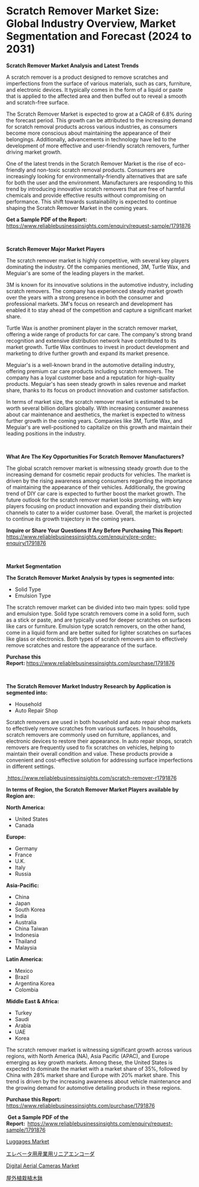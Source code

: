 <p><h1>Scratch Remover Market Size: Global Industry Overview, Market Segmentation and Forecast (2024 to 2031)</h1></p><p><strong>Scratch Remover Market Analysis and Latest Trends</strong></p>
<p><p>A scratch remover is a product designed to remove scratches and imperfections from the surface of various materials, such as cars, furniture, and electronic devices. It typically comes in the form of a liquid or paste that is applied to the affected area and then buffed out to reveal a smooth and scratch-free surface.</p><p>The Scratch Remover Market is expected to grow at a CAGR of 6.8% during the forecast period. This growth can be attributed to the increasing demand for scratch removal products across various industries, as consumers become more conscious about maintaining the appearance of their belongings. Additionally, advancements in technology have led to the development of more effective and user-friendly scratch removers, further driving market growth.</p><p>One of the latest trends in the Scratch Remover Market is the rise of eco-friendly and non-toxic scratch removal products. Consumers are increasingly looking for environmentally-friendly alternatives that are safe for both the user and the environment. Manufacturers are responding to this trend by introducing innovative scratch removers that are free of harmful chemicals and provide effective results without compromising on performance. This shift towards sustainability is expected to continue shaping the Scratch Remover Market in the coming years.</p></p>
<p><strong>Get a Sample PDF of the Report:&nbsp;</strong> <a href="https://www.reliablebusinessinsights.com/enquiry/request-sample/1791876">https://www.reliablebusinessinsights.com/enquiry/request-sample/1791876</a></p>
<p>&nbsp;</p>
<p><strong>Scratch Remover Major Market Players</strong></p>
<p><p>The scratch remover market is highly competitive, with several key players dominating the industry. Of the companies mentioned, 3M, Turtle Wax, and Meguiar's are some of the leading players in the market. </p><p>3M is known for its innovative solutions in the automotive industry, including scratch removers. The company has experienced steady market growth over the years with a strong presence in both the consumer and professional markets. 3M's focus on research and development has enabled it to stay ahead of the competition and capture a significant market share.</p><p>Turtle Wax is another prominent player in the scratch remover market, offering a wide range of products for car care. The company's strong brand recognition and extensive distribution network have contributed to its market growth. Turtle Wax continues to invest in product development and marketing to drive further growth and expand its market presence.</p><p>Meguiar's is a well-known brand in the automotive detailing industry, offering premium car care products including scratch removers. The company has a loyal customer base and a reputation for high-quality products. Meguiar's has seen steady growth in sales revenue and market share, thanks to its focus on product innovation and customer satisfaction.</p><p>In terms of market size, the scratch remover market is estimated to be worth several billion dollars globally. With increasing consumer awareness about car maintenance and aesthetics, the market is expected to witness further growth in the coming years. Companies like 3M, Turtle Wax, and Meguiar's are well-positioned to capitalize on this growth and maintain their leading positions in the industry.</p></p>
<p>&nbsp;</p>
<p><strong>What Are The Key Opportunities For Scratch Remover Manufacturers?</strong></p>
<p><p>The global scratch remover market is witnessing steady growth due to the increasing demand for cosmetic repair products for vehicles. The market is driven by the rising awareness among consumers regarding the importance of maintaining the appearance of their vehicles. Additionally, the growing trend of DIY car care is expected to further boost the market growth. The future outlook for the scratch remover market looks promising, with key players focusing on product innovation and expanding their distribution channels to cater to a wider customer base. Overall, the market is projected to continue its growth trajectory in the coming years.</p></p>
<p><strong>Inquire or Share Your Questions If Any Before Purchasing This Report:</strong> <a href="https://www.reliablebusinessinsights.com/enquiry/pre-order-enquiry/1791876">https://www.reliablebusinessinsights.com/enquiry/pre-order-enquiry/1791876</a></p>
<p>&nbsp;</p>
<p><strong>Market Segmentation</strong></p>
<p><strong>The Scratch Remover Market Analysis by types is segmented into:</strong></p>
<p><ul><li>Solid Type</li><li>Emulsion Type</li></ul></p>
<p><p>The scratch remover market can be divided into two main types: solid type and emulsion type. Solid type scratch removers come in a solid form, such as a stick or paste, and are typically used for deeper scratches on surfaces like cars or furniture. Emulsion type scratch removers, on the other hand, come in a liquid form and are better suited for lighter scratches on surfaces like glass or electronics. Both types of scratch removers aim to effectively remove scratches and restore the appearance of the surface.</p></p>
<p><strong>Purchase this Report:&nbsp;</strong><a href="https://www.reliablebusinessinsights.com/purchase/1791876">https://www.reliablebusinessinsights.com/purchase/1791876</a></p>
<p>&nbsp;</p>
<p><strong>The Scratch Remover Market Industry Research by Application is segmented into:</strong></p>
<p><ul><li>Household</li><li>Auto Repair Shop</li></ul></p>
<p><p>Scratch removers are used in both household and auto repair shop markets to effectively remove scratches from various surfaces. In households, scratch removers are commonly used on furniture, appliances, and electronic devices to restore their appearance. In auto repair shops, scratch removers are frequently used to fix scratches on vehicles, helping to maintain their overall condition and value. These products provide a convenient and cost-effective solution for addressing surface imperfections in different settings.</p></p>
<p><a href="https://www.reliablebusinessinsights.com/scratch-remover-r1791876">&nbsp;https://www.reliablebusinessinsights.com/scratch-remover-r1791876</a></p>
<p><strong>In terms of Region, the Scratch Remover Market Players available by Region are:</strong></p>
<p>
    <p> <strong> North America: </strong>
        <ul>
            <li>United States</li>
            <li>Canada</li>
        </ul>
        </p> 
    <p> <strong> Europe: </strong>
        <ul>
            <li>Germany</li>
            <li>France</li>
            <li>U.K.</li>
            <li>Italy</li>
            <li>Russia</li>
        </ul>
        </p> 
    <p> <strong> Asia-Pacific: </strong>
        <ul>
            <li>China</li>
            <li>Japan</li>
            <li>South Korea</li>
            <li>India</li>
            <li>Australia</li>
            <li>China Taiwan</li>
            <li>Indonesia</li>
            <li>Thailand</li>
            <li>Malaysia</li>
        </ul>
        </p> 
    <p> <strong> Latin America: </strong>
        <ul>
            <li>Mexico</li>
            <li>Brazil</li>
            <li>Argentina Korea</li>
            <li>Colombia</li>
        </ul>
        </p> 
    <p> <strong> Middle East & Africa: </strong>
        <ul>
            <li>Turkey</li>
            <li>Saudi</li>
            <li>Arabia</li>
            <li>UAE</li>
            <li>Korea</li>
        </ul>
    </p>
    </p>
<p><p>The scratch remover market is witnessing significant growth across various regions, with North America (NA), Asia Pacific (APAC), and Europe emerging as key growth markets. Among these, the United States is expected to dominate the market with a market share of 35%, followed by China with 28% market share and Europe with 20% market share. This trend is driven by the increasing awareness about vehicle maintenance and the growing demand for automotive detailing products in these regions.</p></p>
<p><strong>Purchase this Report: </strong><a href="https://www.reliablebusinessinsights.com/purchase/1791876">https://www.reliablebusinessinsights.com/purchase/1791876</a></p>
<p>&nbsp;<strong>Get a Sample PDF of the Report:&nbsp;&nbsp;</strong><a href="https://www.reliablebusinessinsights.com/enquiry/request-sample/1791876">https://www.reliablebusinessinsights.com/enquiry/request-sample/1791876</a></p>
<p><strong></strong></p>
<p><p><a href="https://github.com/globismark/Market-Research-Report-List-4/blob/main/luggages-market.md">Luggages Market</a></p><p><a href="https://github.com/laurenreichert/Market-Research-Report-List-2/blob/main/2855696144236.md">エレベータ用産業用リニアエンコーダ</a></p><p><a href="https://github.com/prosalinda88/Market-Research-Report-List-5/blob/main/digital-aerial-cameras-market.md">Digital Aerial Cameras Market</a></p><p><a href="https://github.com/vtbvgl20191192/Market-Research-Report-List-2/blob/main/2888932144235.md">屋外植栽植木鉢</a></p></p>